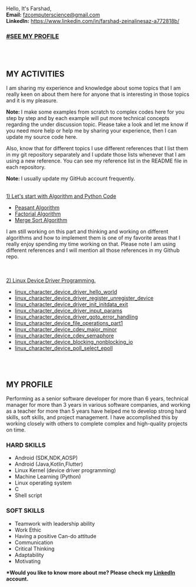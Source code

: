 Hello, It's Farshad,<br/>
<b>Email:</b>		<a href="mailto:fzcomputerscience@gmail.com">fzcomputerscience@gmail.com</a><br/>
<b>LinkedIn:</b>	<a href="https://www.linkedin.com/in/farshad-zeinalinesaz-a772818b/" target="_blank">https://www.linkedin.com/in/farshad-zeinalinesaz-a772818b/</a>
<h3><a href="#my_profile">#SEE MY PROFILE</a></h3>

<br/><br/>

<h2>MY ACTIVITIES</h2>
I am sharing my experience and knowledge about some topics that I am really keen on about them here for anyone that is interesting in those topics and it is my pleasure. <br/>

<b>Note: </b> I make some examples from scratch to complex codes here for you step by step and by each example will put more technical concepts regarding the under discussion topic. Please take a look and let me know if you need more help or help me by sharing your experience, then I can update my source code here.

Also, know that for different topics I use different references that I list them in my git repository separately and I update those lists whenever that I am using a new reference. You can see my reference list in the README file in each repository.

<b>Note: </b>I usually update my GitHub account frequently.
<br/><br/>

<a href="https://github.com/farshadzeinalinesaz/Algorithm-Concepts-Python-Code">
  1) Let's start with Algorithm and Python Code
</a>
<ul>
  <li><a href="https://github.com/farshadzeinalinesaz/Algorithm-Concepts-Python-Code/blob/master/Recursive/peasantAlgorithm.py">Peasant Algorithm</a></li>
  <li><a href="https://github.com/farshadzeinalinesaz/Algorithm-Concepts-Python-Code/blob/master/Recursive/Factorial.py">Factorial Algorithm</a></li>
  <li><a href="https://github.com/farshadzeinalinesaz/Algorithm-Concepts-Python-Code/blob/master/Recursive/MergeSort.py">Merge Sort Algorithm</a></li>
</ul>  
<p>
I am still working on this part and thinking and working on different algorithms and how to implement them is one of my favorite areas that I really enjoy spending my time working on that. Please note I am using different references and I will mention all those references in my Github repo. 
</p>
<br/><br/>
<a href="https://github.com/farshadzeinalinesaz/index">2) Linux Device Driver Programming.</a>
<ul>
<li><a href="https://github.com/farshadzeinalinesaz/index/tree/master/ldd_src/ldd_proj_1_chdr_hello_world">linux_character_device_driver_hello_world</a></li>
<li><a href="https://github.com/farshadzeinalinesaz/index/tree/master/ldd_src/ldd_proj_2_chdr_reg_unreg_dev">linux_character_device_driver_register_unregister_device</a></li>
<li><a href="https://github.com/farshadzeinalinesaz/index/tree/master/ldd_src/ldd_proj_3_chdr_init_initdata_exit">linux_character_device_driver_init_initdata_exit</a></li>
<li><a href="https://github.com/farshadzeinalinesaz/index/tree/master/ldd_src/ldd_proj_4_chdr_input_params">linux_character_device_driver_input_params</a></li>
<li><a href="https://github.com/farshadzeinalinesaz/index/tree/master/ldd_src/ldd_proj_5_chdr_goto_error_handling">linux_character_device_driver_goto_error_handling</a></li>
<li><a href="https://github.com/farshadzeinalinesaz/index/tree/master/ldd_src/ldd_proj_6_chdr_fops_1">linux_character_device_file_operations_part1</a></li>
<li><a href="https://github.com/farshadzeinalinesaz/index/tree/master/ldd_src/ldd_proj_7_cdev_major_minor">linux_character_device_cdev_major_minor</a></li>
<li><a href="https://github.com/farshadzeinalinesaz/index/tree/master/ldd_src/ldd_proj_8_cdev_semaphore">linux_character_device_cdev_semaphore</a></li>
<li><a href="https://github.com/farshadzeinalinesaz/index/tree/master/ldd_src/ldd_proj_9_cdev_blocking_nonblocking_io_operations">linux_character_device_blocking_nonblocking_io</a></li>
<li><a href="https://github.com/farshadzeinalinesaz/index/tree/master/ldd_src/ldd_proj_10_cdev_poll_select_epoll">linux_character_device_poll_select_epoll</a></li>
</ul>

<br/><br/>
<h2 id="my_profile">MY PROFILE</h2>
Performing as a senior software developer for more than 6 years, technical manager for more than 3 years in various software companies, and working as a teacher for more than 5 years have helped me to develop strong hard skills, soft skills, and project management.  I have accomplished this by working closely with others to complete complex and high-quality projects on time.
<h3>HARD SKILLS</h3>
<ul>
<li>Android (SDK,NDK,AOSP)</li>
<li>Android (Java,Kotlin,Flutter)</li>
<li>Linux Kernel (device driver programming)</li>
<li>Machine Learning (Python)</li>
<li>Linux operating system</li>
<li>C</li>
<li>Shell script</li>
</ul>

<h3>SOFT SKILLS</h3>
<ul>
<li>Teamwork with leadership ability</li>
<li>Work Ethic</li>
<li>Having a positive Can-do attitude</li>
<li>Communication</li>
<li>Critical Thinking</li>
<li>Adaptability</li>
<li>Motivating</li>
</ul>
<p><b>*Would you like to know more about me? Please check my <a href="https://www.linkedin.com/in/farshad-zeinalinesaz-a772818b/" target="_blank">LinkedIn</a> account.</b></p>
